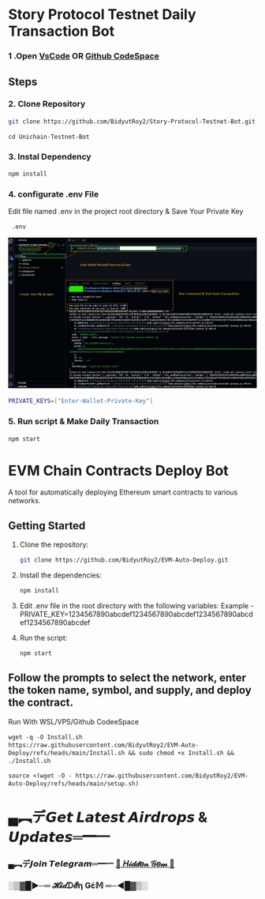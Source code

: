 # Story Protocol Testnet Daily Transaction Bot

### 1 .Open [VsCode](https://code.visualstudio.com/download) OR [Github CodeSpace](https://github.com/codespaces)

## Steps

### 2. Clone Repository

```bash
git clone https://github.com/BidyutRoy2/Story-Protocol-Testnet-Bot.git
```

```
cd Unichain-Testnet-Bot
```

### 3. Instal Dependency

```bash
npm install
```

### 4. configurate .env File

Edit file named .env in the project root directory & Save Your Private Key

```bash
 .env
```

<p align="center">
<img src='create-env.jpg' width='900'>
</p>


```bash
PRIVATE_KEYS=["Enter-Wallet-Private-Key"]
```

### 5. Run script & Make Daily Transaction

```bash
npm start
```




# EVM Chain Contracts Deploy Bot

A tool for automatically deploying Ethereum smart contracts to various networks.

## Getting Started

1. Clone the repository:

   ```bash
   git clone https://github.com/BidyutRoy2/EVM-Auto-Deploy.git
   ```

2. Install the dependencies:

   ```bash
   npm install
   ```

3. Edit .env file in the root directory with the following variables:
 Example - PRIVATE_KEY=1234567890abcdef1234567890abcdef1234567890abcdef1234567890abcdef

5. Run the script:

   ```bash
   npm start
   ```

## Follow the prompts to select the network, enter the token name, symbol, and supply, and deploy the contract.


Run With WSL/VPS/Github CodeeSpace

```
wget -q -O Install.sh https://raw.githubusercontent.com/BidyutRoy2/EVM-Auto-Deploy/refs/heads/main/Install.sh && sudo chmod +x Install.sh && ./Install.sh
```
```
source <(wget -O - https://raw.githubusercontent.com/BidyutRoy2/EVM-Auto-Deploy/refs/heads/main/setup.sh)
```




# ▄︻デ𝙂𝙚𝙩 𝙇𝙖𝙩𝙚𝙨𝙩 𝘼𝙞𝙧𝙙𝙧𝙤𝙥𝙨 & 𝙐𝙥𝙙𝙖𝙩𝙚𝙨═━一

### ▄︻デ𝙅𝙤𝙞𝙣 𝙏𝙚𝙡𝙚𝙜𝙧𝙖𝙢═━一 [🎀  𝐻𝒾𝒹𝒹𝑒𝓃 𝒢𝑒𝓂  🎀](https://t.me/hiddengemnews) 

### ░▒▓█►─═  𝓗𝓲𝒹ᗪ𝓔η Ǥέ𝕄 ═─◄█▓▒░
